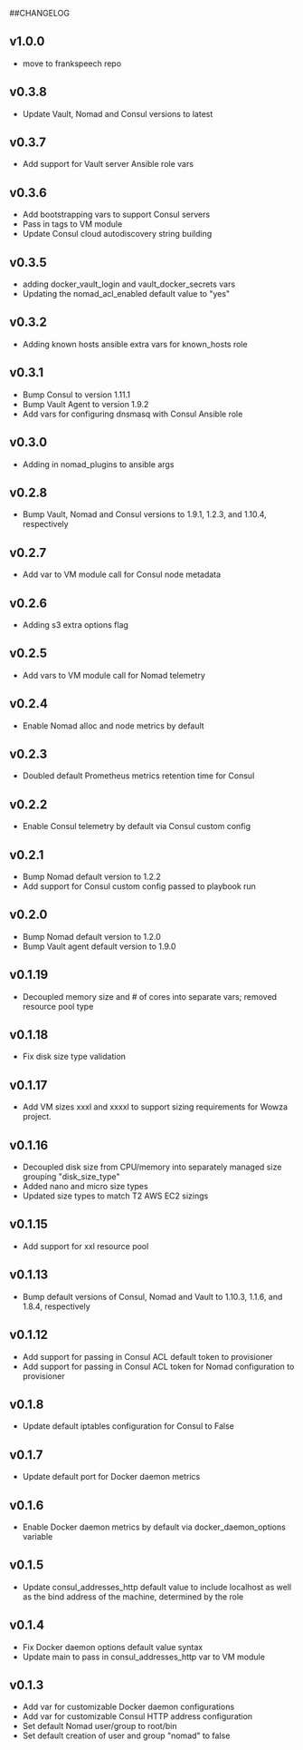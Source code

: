 ##CHANGELOG

## v1.0.0
* move to frankspeech repo


## v0.3.8
* Update Vault, Nomad and Consul versions to latest

## v0.3.7
* Add support for Vault server Ansible role vars

## v0.3.6
* Add bootstrapping vars to support Consul servers
* Pass in tags to VM module
* Update Consul cloud autodiscovery string building

## v0.3.5
* adding docker_vault_login and vault_docker_secrets vars
* Updating the nomad_acl_enabled default value to "yes"

## v0.3.2
* Adding known hosts ansible extra vars for known_hosts role

## v0.3.1
* Bump Consul to version 1.11.1
* Bump Vault Agent to version 1.9.2
* Add vars for configuring dnsmasq with Consul Ansible role

## v0.3.0
* Adding in nomad_plugins to ansible args

## v0.2.8
* Bump Vault, Nomad and Consul versions to 1.9.1, 1.2.3, and 1.10.4, respectively

## v0.2.7
* Add var to VM module call for Consul node metadata

## v0.2.6
* Adding s3 extra options flag

## v0.2.5
* Add vars to VM module call for Nomad telemetry

## v0.2.4
* Enable Nomad alloc and node metrics by default

## v0.2.3
* Doubled default Prometheus metrics retention time for Consul

## v0.2.2
* Enable Consul telemetry by default via Consul custom config

## v0.2.1
* Bump Nomad default version to 1.2.2
* Add support for Consul custom config passed to playbook run

## v0.2.0
* Bump Nomad default version to 1.2.0
* Bump Vault agent default version to 1.9.0

## v0.1.19
* Decoupled memory size and # of cores into separate vars; removed resource pool type

## v0.1.18
* Fix disk size type validation

## v0.1.17
* Add VM sizes xxxl and xxxxl to support sizing requirements for Wowza project.

## v0.1.16
* Decoupled disk size from CPU/memory into separately managed size grouping "disk_size_type"
* Added nano and micro size types
* Updated size types to match T2 AWS EC2 sizings

## v0.1.15
* Add support for xxl resource pool

## v0.1.13
* Bump default versions of Consul, Nomad and Vault to 1.10.3, 1.1.6, and 1.8.4, respectively

## v0.1.12
* Add support for passing in Consul ACL default token to provisioner
* Add support for passing in Consul ACL token for Nomad configuration to provisioner

## v0.1.8
* Update default iptables configuration for Consul to False

## v0.1.7
* Update default port for Docker daemon metrics

## v0.1.6
* Enable Docker daemon metrics by default via docker_daemon_options variable

## v0.1.5
* Update consul_addresses_http default value to include localhost as well as the bind address of the machine, determined by the role

## v0.1.4
* Fix Docker daemon options default value syntax
* Update main to pass in consul_addresses_http var to VM module

## v0.1.3
* Add var for customizable Docker daemon configurations
* Add var for customizable Consul HTTP address configuration
* Set default Nomad user/group to root/bin
* Set default creation of user and group "nomad" to false